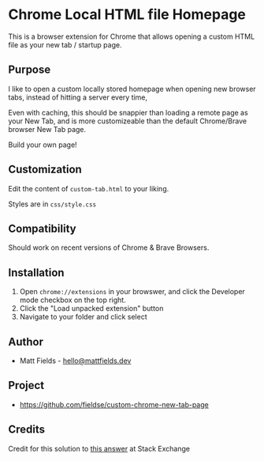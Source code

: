 # Chrome Local HTML file Homepage

This is a browser extension for Chrome that allows opening a custom HTML file as your new tab / startup page.

## Purpose
I like to open a custom locally stored homepage when opening new browser tabs, instead of hitting a server every time, 

Even with caching, this should be snappier than loading a remote page as your New Tab, and is more customizeable than the default Chrome/Brave browser New Tab page.

Build your own page!

## Customization
Edit the content of `custom-tab.html` to your liking.

Styles are in `css/style.css`


## Compatibility
Should work on recent versions of Chrome & Brave Browsers.


## Installation
1. Open `chrome://extensions` in your browswer, and click the Developer mode checkbox on the top right.
2. Click the "Load unpacked extension" button
3. Navigate to your folder and click select

## Author
- Matt Fields - hello@mattfields.dev

## Project
- https://github.com/fieldse/custom-chrome-new-tab-page

## Credits
Credit for this solution to [this answer](https://superuser.com/a/909595) at Stack Exchange

